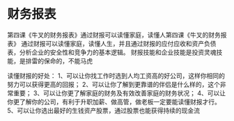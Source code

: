 # 财务报表
第四课《牛叉的财务报表》通过财报可以读懂家庭，读懂人第四课《牛叉的财务报表》
通过财报可以读懂家庭，读懂人生，并且通过财报的应付应收和资产负债表，分析企业的安全性和竞争力的基本逻辑。
财报技能和企业技能是投资灵魂技能，是排雷的保命的，不能马虎

读懂财报的好处：
1、可以让你找工作时选到人均工资高的好公司，这样你相同的努力可以获得更高的回报；
2、可以让你了解到更靠谱的伴侣是什么样的，这个非常重要；
3、可以让你更了解家庭的财务及有效改善家庭的财务状况；
4、可以让你更了解你的公司，有利于升职加薪、做高管，做老板一定要能读懂财报才行。
5、可以让你选出最好的生钱资产股票，通过股票也能获得持续的现金流